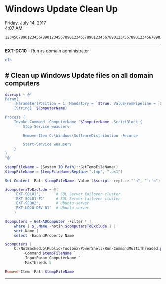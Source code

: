 # Windows Update Clean Up

Friday, July 14, 2017\
4:07 AM

```Text
12345678901234567890123456789012345678901234567890123456789012345678901234567890
```

---

**EXT-DC10** - Run as domain administrator

```PowerShell
cls
```

## # Clean up Windows Update files on all domain computers

```PowerShell
$script = @"
Param(
    [Parameter(Position = 1, Mandatory = `$true, ValueFromPipeline = `$true)]
    [String] `$ComputerName)

Process {
    Invoke-Command -ComputerName `$ComputerName -ScriptBlock {
        Stop-Service wuauserv

        Remove-Item C:\Windows\SoftwareDistribution -Recurse

        Start-Service wuauserv
    }
}
"@

$tempFileName = [System.IO.Path]::GetTempFileName()
$tempFileName = $tempFileName.Replace(".tmp", ".ps1")

Set-Content -Path $tempFileName -Value ($script -replace "`n", "`r`n")

$computersToExclude = @(
    'EXT-SQL01',       # SQL Server failover cluster
    'EXT-SQL01-FC'     # SQL Server failover cluster
    'EXT-SEQ02',       # Ubuntu server
    'EXT-UD20-DEV-01'  # Ubuntu server
    )

$computers = Get-ADComputer -Filter * |
    where { $_.Name -notin $computersToExclude } |
    sort Name |
    select -ExpandProperty Name

$computers |
    C:\NotBackedUp\Public\Toolbox\PowerShell\Run-CommandMultiThreaded.ps1 `
        -Command $tempFileName `
        -InputParam ComputerName `
        -MaxThreads 5

Remove-Item -Path $tempFileName
```

---

